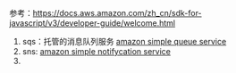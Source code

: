 参考：https://docs.aws.amazon.com/zh_cn/sdk-for-javascript/v3/developer-guide/welcome.html
1. sqs：托管的消息队列服务 [amazon simple queue service](!https://docs.aws.amazon.com/zh_cn/sdk-for-javascript/v3/developer-guide/javascript_sqs_code_examples.html)
2. sns: [amazon simple notifycation service](!)
3. 